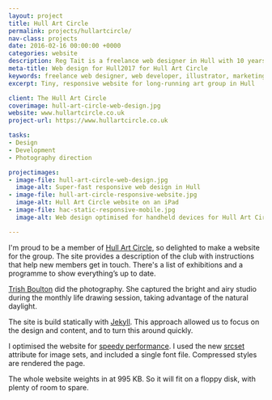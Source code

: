 ```yaml
---
layout: project
title: Hull Art Circle
permalink: projects/hullartcircle/
nav-class: projects
date: 2016-02-16 00:00:00 +0000
categories: website
description: Reg Tait is a freelance web designer in Hull with 10 years of experience with a marketing agency in East Yorkshire.
meta-title: Web design for Hull2017 for Hull Art Circle
keywords: freelance web designer, web developer, illustrator, marketing agency, Hull
excerpt: Tiny, responsive website for long-running art group in Hull

client: The Hull Art Circle
coverimage: hull-art-circle-web-design.jpg
website: www.hullartcircle.co.uk
project-url: https://www.hullartcircle.co.uk

tasks:
- Design
- Development
- Photography direction

projectimages:
- image-file: hull-art-circle-web-design.jpg
  image-alt: Super-fast responsive web design in Hull
- image-file: hull-art-circle-responsive-website.jpg
  image-alt: Hull Art Circle website on an iPad
- image-file: hac-static-responsive-mobile.jpg
  image-alt: Web design optimised for handheld devices for Hull Art Circle

---
```


I'm proud to be a member of [Hull Art Circle], so delighted to make a website for the group. The site provides a description of the club with instructions that help new members get in touch. There's a list of exhibitions and a programme to show everything’s up to date.

[Trish Boulton] did the photography. She captured the bright and airy studio during the monthly life drawing session, taking advantage of the natural daylight.

The site is build statically with [Jekyll]. This approach allowed us to focus on the design and content, and to turn this around quickly.

I optimised the website for [speedy performance].  I used the new [srcset] attribute for image sets, and included a single font file.  Compressed styles are rendered the page.

The whole website weights in at 995 KB. So it will fit on a floppy disk, with plenty of room to spare.

[Trish Boulton]: http://www.facetphotography.co.uk/
[Jekyll]:https://jekyllrb.com/
[Hull Art Circle]: http://hullartcircle.co.uk
[Hammer]: http://hammerformac.com/
[speedy performance]: https://developers.google.com/speed/pagespeed/insights/?url=hullartcircle.co.uk
[srcset]: https://developer.mozilla.org/en-US/docs/Web/HTML/Element/img#Example_3_Using_the_srcset_attribute